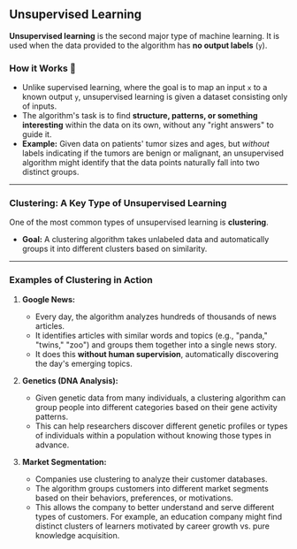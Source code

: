 ## **Unsupervised Learning**

**Unsupervised learning** is the second major type of machine learning. It is used when the data provided to the algorithm has **no output labels** (`y`).

### **How it Works 🧠**

- Unlike supervised learning, where the goal is to map an input `x` to a known output `y`, unsupervised learning is given a dataset consisting only of inputs.
- The algorithm's task is to find **structure, patterns, or something interesting** within the data on its own, without any "right answers" to guide it.
- **Example:** Given data on patients' tumor sizes and ages, but _without_ labels indicating if the tumors are benign or malignant, an unsupervised algorithm might identify that the data points naturally fall into two distinct groups.

---

### **Clustering: A Key Type of Unsupervised Learning**

One of the most common types of unsupervised learning is **clustering**.

- **Goal:** A clustering algorithm takes unlabeled data and automatically groups it into different clusters based on similarity.

---

### **Examples of Clustering in Action**

1. **Google News:**

   - Every day, the algorithm analyzes hundreds of thousands of news articles.
   - It identifies articles with similar words and topics (e.g., "panda," "twins," "zoo") and groups them together into a single news story.
   - It does this **without human supervision**, automatically discovering the day's emerging topics.

2. **Genetics (DNA Analysis):**

   - Given genetic data from many individuals, a clustering algorithm can group people into different categories based on their gene activity patterns.
   - This can help researchers discover different genetic profiles or types of individuals within a population without knowing those types in advance.

3. **Market Segmentation:**
   - Companies use clustering to analyze their customer databases.
   - The algorithm groups customers into different market segments based on their behaviors, preferences, or motivations.
   - This allows the company to better understand and serve different types of customers. For example, an education company might find distinct clusters of learners motivated by career growth vs. pure knowledge acquisition.

